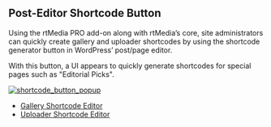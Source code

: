 ##  Post-Editor Shortcode Button


Using the rtMedia PRO add-on along with rtMedia’s core, site administrators can quickly create gallery and uploader shortcodes by using the shortcode generator button in WordPress’ post/page editor.

With this button, a UI appears to quickly generate shortcodes for special pages such as "Editorial Picks".

[![shortcode_button_popup](https://cloud.githubusercontent.com/assets/7771963/7117779/ad0b0034-e218-11e4-9d01-f706f49ee652.png)](https://cloud.githubusercontent.com/assets/7771963/7117779/ad0b0034-e218-11e4-9d01-f706f49ee652.png)

* [Gallery Shortcode Editor](./gallery-editor.md)
* [Uploader Shortcode Editor](./uploader-editor.md)
